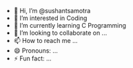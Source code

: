 - 👋 Hi, I’m @sushantsamotra
- 👀 I’m interested in Coding
- 🌱 I’m currently learning C Programming
- 💞️ I’m looking to collaborate on ...
- 📫 How to reach me ...
- 😄 Pronouns: ...
- ⚡ Fun fact: ...

<!---
sushantsamotra/sushantsamotra is a ✨ special ✨ repository because its `README.md` (this file) appears on your GitHub profile.
You can click the Preview link to take a look at your changes.
--->
